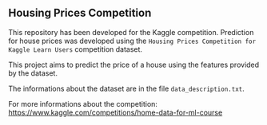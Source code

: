 ## Housing Prices Competition
This repository has been developed for the Kaggle competition. Prediction for house prices was developed using the `Housing Prices Competition for Kaggle Learn Users` competition dataset.

This project aims to predict the price of a house using the features provided by the dataset.

The informations about the dataset are in the file `data_description.txt`.

For more informations about the competition: https://www.kaggle.com/competitions/home-data-for-ml-course

